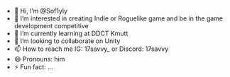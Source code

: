 - 👋 Hi, I’m @Sof1yly
- 👀 I’m interested in creating Indie or Roguelike game and be in the game development competitive
- 🌱 I’m currently learning at DDCT Kmutt 
- 💞️ I’m looking to collaborate on Unity
- 📫 How to reach me IG: 17savvy_ or Discord: 17savvy
- 😄 Pronouns: him
- ⚡ Fun fact: ...

<!---
Sof1yly/Sof1yly is a ✨ special ✨ repository because its `README.md` (this file) appears on your GitHub profile.
You can click the Preview link to take a look at your changes.
--->
